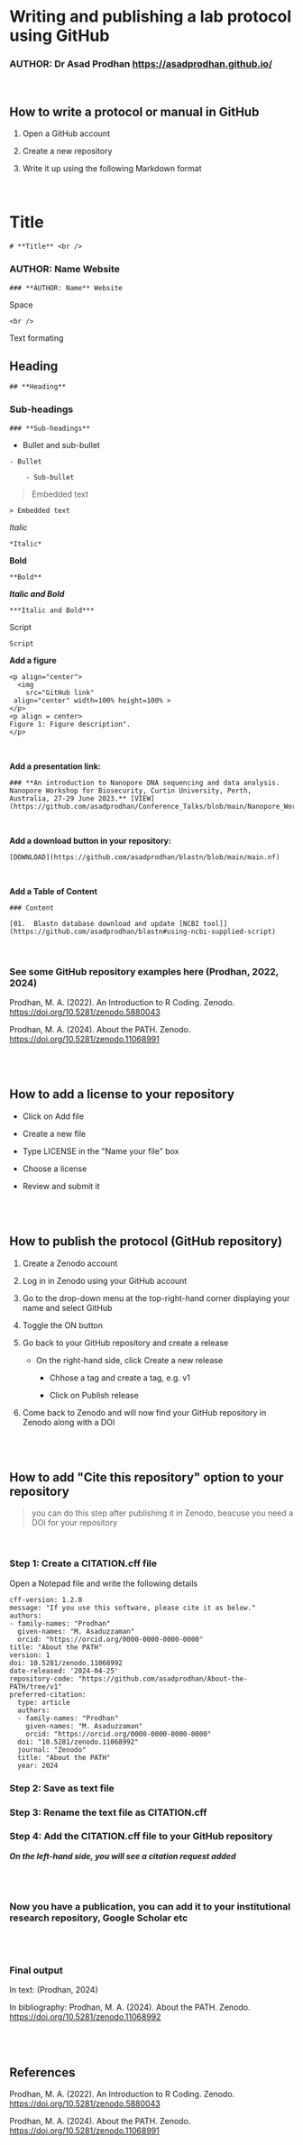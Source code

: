 # **Writing and publishing a lab protocol using GitHub** <br />


### **AUTHOR: Dr Asad Prodhan** https://asadprodhan.github.io/


<br />


## **How to write a protocol or manual in GitHub**


1.	Open a GitHub account

   
2.	Create a new repository

   
3.	Write it up using the following Markdown format


<br />


# **Title** <br />



```
# **Title** <br />
```


### **AUTHOR: Name** Website


```
### **AUTHOR: Name** Website
```


Space


```
<br />
```



Text formating


## **Heading**


```
## **Heading**
```


### **Sub-headings**


```
### **Sub-headings**
```


- Bullet and sub-bullet


```
- Bullet

	- Sub-bullet
```


> Embedded text



```
> Embedded text
```


*Italic* 


```
*Italic*
```


**Bold** 


```
**Bold**
```


***Italic and Bold*** 


```
***Italic and Bold***
```


Script


``` 
Script
```


**Add a figure**


```
<p align="center">
  <img 
    src="GitHub link"
 align="center" width=100% height=100% >   
</p>
<p align = center>
Figure 1: Figure description".
</p>

```


<br />


**Add a presentation link:**


```
### **An introduction to Nanopore DNA sequencing and data analysis. Nanopore Workshop for Biosecurity, Curtin University, Perth, Australia, 27-29 June 2023.** [VIEW](https://github.com/asadprodhan/Conference_Talks/blob/main/Nanopore_Workshop_AsadProdhan_DPIRD.pdf)
```


<br />


**Add a download button in your repository:**


```
[DOWNLOAD](https://github.com/asadprodhan/blastn/blob/main/main.nf)
```


<br />


**Add a Table of Content**


```
### Content

[01.  Blastn database download and update [NCBI tool]](https://github.com/asadprodhan/blastn#using-ncbi-supplied-script)

```


<br />



### **See some GitHub repository examples here (Prodhan, 2022, 2024)**


Prodhan, M. A. (2022). An Introduction to R Coding. Zenodo. https://doi.org/10.5281/zenodo.5880043


Prodhan, M. A. (2024). About the PATH. Zenodo. https://doi.org/10.5281/zenodo.11068991


<br />


<br />



## **How to add a license to your repository**
	

- Click on Add file
        

- Create a new file


- Type LICENSE in the "Name your file" box


- Choose a license


- Review and submit it


<br />


<br />


## **How to publish the protocol (GitHub repository)**


1.	Create a Zenodo account

   
2.	Log in in Zenodo using your GitHub account

   
3.	Go to the drop-down menu at the top-right-hand corner displaying your name and select GitHub


4.	Toggle the ON button


5.	Go back to your GitHub repository and create a release
   

   	- On the right-hand side, click Create a new release
        

        - Chhose a tag and create a tag, e.g. v1


        - Click on Publish release



6.	Come back to Zenodo and will now find your GitHub repository in Zenodo along with a DOI


<br />


<br />



## **How to add "Cite this repository" option to your repository**


> you can do this step after publishing it in Zenodo, beacuse you need a DOI for your repository


<br />


### **Step 1: Create a CITATION.cff file**



Open a Notepad file and write the following details



```
cff-version: 1.2.0
message: "If you use this software, please cite it as below."
authors:
- family-names: "Prodhan"
  given-names: "M. Asaduzzaman"
  orcid: "https://orcid.org/0000-0000-0000-0000"
title: "About the PATH"
version: 1
doi: 10.5281/zenodo.11068992
date-released: '2024-04-25'
repository-code: "https://github.com/asadprodhan/About-the-PATH/tree/v1"
preferred-citation:
  type: article
  authors:
  - family-names: "Prodhan"
    given-names: "M. Asaduzzaman"
    orcid: "https://orcid.org/0000-0000-0000-0000"
  doi: "10.5281/zenodo.11068992"
  journal: "Zenodo"
  title: "About the PATH"
  year: 2024

```


### **Step 2: Save as text file**
   

### **Step 3: Rename the text file as CITATION.cff**


### **Step 4: Add the CITATION.cff file to your GitHub repository**


***On the left-hand side, you will see a citation request added***

   
<br />


<br />


    
### **Now you have a publication, you can add it to your institutional research repository, Google Scholar etc**


<br />


<br />



### **Final output**


In text: (Prodhan, 2024)


In bibliography: Prodhan, M. A. (2024). About the PATH. Zenodo. https://doi.org/10.5281/zenodo.11068992


<br />


<br />


## **References**


Prodhan, M. A. (2022). An Introduction to R Coding. Zenodo. https://doi.org/10.5281/zenodo.5880043


Prodhan, M. A. (2024). About the PATH. Zenodo. https://doi.org/10.5281/zenodo.11068991




